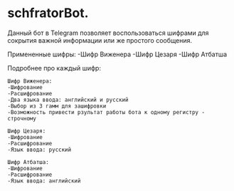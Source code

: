# schfratorBot.
Данный бот в Telegram позволяет воспользоваться шифрами для сокрытия важной информации или же простого сообщения.

Примененные шифры:
-Шифр Виженера
-Шифр Цезаря
-Шифр Атбатша

Подробнее про каждый шифр:

    Шифр Виженера:
    -Шифрование
    -Расшифрование
    -Два языка ввода: английский и русский
    -Выбор из 3 гамм для зашифровки
    -Возможность привести рзультат работы бота к одному регистру - строчному

    Шифр Цезаря:
    -Шифрование
    -Расшифрование
    -Язык ввода: русский

    Шифр Атбатша:
    -Шифрование
    -Расшифрование
    -Язык ввода: английский

